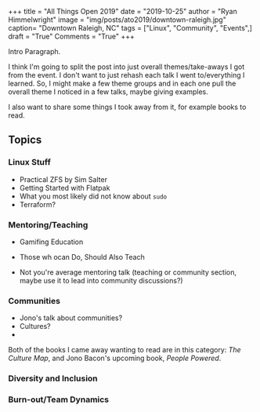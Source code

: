 +++
title  = "All Things Open 2019"
date   = "2019-10-25"
author = "Ryan Himmelwright"
image  = "img/posts/ato2019/downtown-raleigh.jpg"
caption= "Downtown Raleigh, NC"
tags   = ["Linux", "Community", "Events",]
draft  = "True"
Comments = "True"
+++

Intro Paragraph.

<!--more-->

I think I'm going to split the post into just overall themes/take-aways I got
from the event. I don't want to just rehash each talk I went to/everything I
learned. So, I might make a few theme groups and in each one pull the overall
theme I noticed in a few talks, maybe giving examples.

I also want to share some things I took away from it, for example books to
read.



## Topics


### Linux Stuff
- Practical ZFS by Sim Salter
- Getting Started with Flatpak
- What you most likely did not know about `sudo`
- Terraform?


### Mentoring/Teaching
- Gamifing Education
- Those wh ocan Do, Should Also Teach

- Not you're average mentoring talk (teaching or community section, maybe use
    it to lead into community discussions?)

### Communities
- Jono's talk about communities?
- Cultures?
-

Both of the books I came away wanting to read are in this category: *The
Culture  Map*, and Jono Bacon's upcoming book, *People Powered*.

### Diversity and Inclusion


### Burn-out/Team Dynamics


